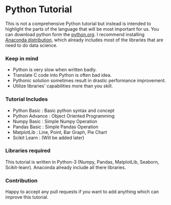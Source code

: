 # Python Tutorial
This is not a comprehensive Python tutorial but instead is intended to highlight the parts of the language that will be most important for us. You can download python form the [python.org](https://www.python.org/downloads/). I recommend installing [Anaconda distribution](www.anaconda.com/products/individual), which already includes most of the libraries that are need to do data science.

### Keep in mind
 * Python is very slow when written badly.
 * Translate C code into Python is often bad idea.
 * Pythonic solution sometimes result in drastic performance improvement.
 * Utilize libraries' capabilities more than you skill.

### Tutorial Includes
 * Python Basic : Basic python syntax and concept
 * Python Advance : Object Oriented Programming
 * Numpy Basic : Simple Numpy Operation
 * Pandas Basic : Simple Pandas Operation
 * MatplotLib : Line, Point, Bar Graph, Pie Chart
 * Scikit Learn : (Will be added later)

### Libraries required
This tutorial is written in Python-3 (Numpy, Pandas, MatplotLib, Seaborn, Scikit-leanr). Anaconda already include all there libraries.

### Contribution
Happy to accept any pull requests if you want to add anything which can improve this tutorial.
